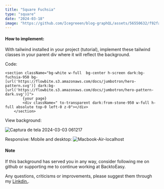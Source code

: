 ```yaml
---
title: "Square Fuchsia"
type: "square"
date: "2024-03-18"
image: "https://github.com/Icegreeen/blog-graphQL/assets/56550632/f92faaeb-8245-4adb-8c90-3b017ed7a713"
---
```

#### How to implement:

With tailwind installed in your project (tutorial), implement these tailwind classes in your parent div where it will reflect the background.

Code:

```
<section className="bg-white w-full  bg-center h-screen dark:bg-fuchsia-950 bg-[url('https://flowbite.s3.amazonaws.com/docs/jumbotron/hero-pattern.svg')] dark:bg-[url('https://flowbite.s3.amazonaws.com/docs/jumbotron/hero-pattern-dark.svg')]">
        {your page}
        <div className=" to-transparent dark:from-stone-950 w-full h-full absolute top-0 left-0 z-0"></div>
    </section>
```

View background:

![Captura de tela 2024-03-03 061217](https://github.com/Icegreeen/blog-graphQL/assets/56550632/356b4115-a5cb-4272-957f-72818fe58915)

Responsive: Mobile and desktop:
![Macbook-Air-localhost](https://github.com/Icegreeen/blog-graphQL/assets/56550632/b2dfa17d-dd77-4229-8562-f4fcdb50e5f5)

#### Note

If this background has served you in any way, consider following me on github or supporting me to continue working at BacktoEasy.

Any questions, criticisms or improvements, please suggest them through my [Linkdin.](https://www.linkedin.com/in/flavioaquila/).